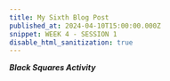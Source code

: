```yaml
---
title: My Sixth Blog Post
published_at: 2024-04-10T15:00:00.000Z
snippet: WEEK 4 - SESSION 1
disable_html_sanitization: true 
---
```

_**Black Squares Activity**_



<!-- # This is h1

## This is h2

_underline_

**bold** -->
